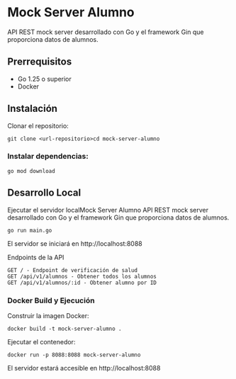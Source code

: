 # Mock Server Alumno
API REST mock server desarrollado con Go y el framework Gin que proporciona datos de alumnos.

## Prerrequisitos
- Go 1.25 o superior
- Docker

## Instalación
Clonar el repositorio:
```
git clone <url-repositorio>cd mock-server-alumno
```
### Instalar dependencias:
```
go mod download
```

## Desarrollo Local
Ejecutar el servidor localMock Server Alumno
API REST mock server desarrollado con Go y el framework Gin que proporciona datos de alumnos.
```
go run main.go
```

El servidor se iniciará en http://localhost:8088

Endpoints de la API
```
GET / - Endpoint de verificación de salud
GET /api/v1/alumnos - Obtener todos los alumnos
GET /api/v1/alumnos/:id - Obtener alumno por ID
```

### Docker Build y Ejecución
Construir la imagen Docker:
```
docker build -t mock-server-alumno .
```
Ejecutar el contenedor:

```
docker run -p 8088:8088 mock-server-alumno
```
El servidor estará accesible en http://localhost:8088
